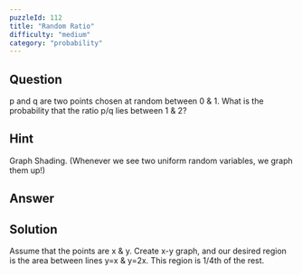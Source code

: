 ```yaml
---
puzzleId: 112
title: "Random Ratio"
difficulty: "medium"
category: "probability"
---
```


## Question
p and q are two points chosen at random between 0 & 1. What is the probability that the ratio p/q lies between 1 & 2?

## Hint
Graph Shading. (Whenever we see two uniform random variables, we graph them up!)

## Answer


## Solution
Assume that the points are x & y. Create x-y graph, and our desired region is the area between lines y=x & y=2x. This region is 1/4th of the rest.
